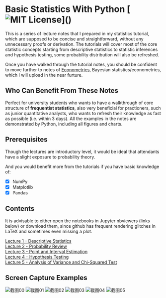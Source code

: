 # Basic Statistics With Python [![MIT License](https://img.shields.io/apm/l/atomic-design-ui.svg?)]()
This is a series of lecture notes that I prepared in my statistics tutorial, which are supposed to be concise and straightforward, without any unnecessary proofs or derivation. The tutorials will cover most of the core statistic concepts starting from descriptive statistics to statistic inferences and hypothesis testing, some probability distribution will also be refreshed. 

Once you have walked through the tutorial notes, you should be confident to move further to notes of <a href='https://github.com/MacroAnalyst/Basic_Econometrics_With_Python' target='_blank'>Econometrics</a>, Bayesian statistics/econometrics, which I will upload in the near furture.

## Who Can Benefit From These Notes
Perfect for university students who wants to have a walkthrough of core structure of **frequentist statistics**, also very beneficial for practioners, such as junior quantitative analysts, who wants to refresh their knowledge as fast as possible (i.e. within 3 days). All the examples in the notes are demonstrated by Python, including all figures and charts.

## Prerequisites
Though the lectures are introductory level, it would be ideal that attendants have a slight exposure to probability theory.

And you would benefit more from the tutorials if you have basic knowledge of: 
- [x] NumPy
- [x] Matplotlib
- [x] Pandas

## Contents
It is advisable to either open the notebooks in Jupyter nbviewers (links below) or download them, since github has frequent rendering glitches in LaTeX and sometimes even missing a plot.

[Lecture 1 - Descriptive Statistics](https://nbviewer.jupyter.org/github/MacroAnalyst/Basic_Statistics_With_Python/blob/main/Chapter%201%20-%20Descriptive%20Statistics.ipynb)<br>
[Lecture 2 - Probability Review](https://nbviewer.jupyter.org/github/MacroAnalyst/Basic_Statistics_With_Python/blob/main/Chapter%202%20-%20Probability%20Review.ipynb)<br>
[Lecture 3 - Point and Interval Estimation](https://nbviewer.jupyter.org/github/MacroAnalyst/Basic_Statistics_With_Python/blob/main/Chapter%203%20-%20Point%20and%20Interval%20Estimation.ipynb)<br>
[Lecture 4 - Hypothesis Testing](https://nbviewer.jupyter.org/github/MacroAnalyst/Basic_Statistics_With_Python/blob/main/Chapter%204%20-%20Hypothesis%20Testing.ipynb)<br>
[Lecture 5 - Analysis of Variance and Chi-Squared Test](https://nbviewer.jupyter.org/github/MacroAnalyst/Basic_Statistics_With_Python/blob/main/Chapter%205%20-%20Analysis%20of%20Variance%20and%20Chi-Squared%20Test.ipynb)<br>

## Screen Capture Examples
![截图00](https://user-images.githubusercontent.com/59842360/125285980-2afc6580-e313-11eb-8169-7c0661cb8684.jpg)
![截图01](https://user-images.githubusercontent.com/59842360/125285987-2cc62900-e313-11eb-8581-eddef58740a9.jpg)
![截图02](https://user-images.githubusercontent.com/59842360/125285995-2df75600-e313-11eb-89eb-29dd7fa53557.jpg)
![截图03](https://user-images.githubusercontent.com/59842360/125286000-2e8fec80-e313-11eb-8b5b-8032bf25f9ba.jpg)
![截图04](https://user-images.githubusercontent.com/59842360/125286004-2fc11980-e313-11eb-9c1f-d13c7456673c.jpg)
![截图05](https://user-images.githubusercontent.com/59842360/125286008-30f24680-e313-11eb-9b7b-d7b0db2a3397.jpg)
